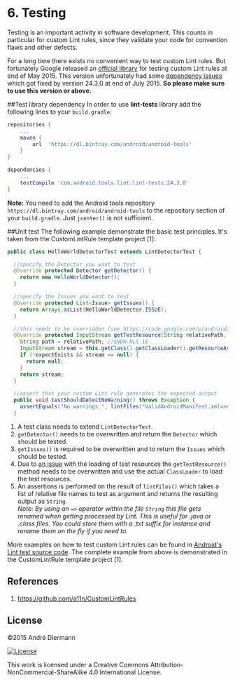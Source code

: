 # 6. Testing

Testing is an important activity in software development. This counts in particular for custom Lint rules, since they validate your code for convention flaws and other defects.

For a long time there exists no convenient way to test custom Lint rules. But fortunately Google released an [official library](https://bintray.com/android/android-tools/com.android.tools.lint.lint-tests/view) for testing custom Lint rules at end of May 2015. This version unfortunately had some [dependency issues](https://code.google.com/p/android/issues/detail?id=175161) which got fixed by version 24.3.0 at end of July 2015. **So please make sure to use this version or above.**

##Test library dependency
In order to use **lint-tests** library add the following lines to your `build.gradle`:

```groovy
repositories {
    ...
    maven {
        url  'https://dl.bintray.com/android/android-tools'
    }
}

dependencies {
    ...
    testCompile 'com.android.tools.lint:lint-tests:24.3.0'
}
```

**Note:** You need to add the Android tools repository `https://dl.bintray.com/android/android-tools` to the repository section of your `build.gradle`. Just `jcenter()` is not sufficient.

##Unit test
The following example demonstrate the basic test principles. It's taken from the CustomLintRule template project [1]:

```java
public class HelloWorldDetectorTest extends LintDetectorTest {

  //specify the Detector you want to test
  @Override protected Detector getDetector() {
    return new HelloWorldDetector();
  }

  //specify the Issues you want to test
  @Override protected List<Issue> getIssues() {
    return Arrays.asList(HelloWorldDetector.ISSUE);
  }

  //this needs to be overridden (see https://code.google.com/p/android/issues/detail?id=182195)
  @Override protected InputStream getTestResource(String relativePath, boolean expectExists) {
    String path = relativePath; //$NON-NLS-1$
    InputStream stream = this.getClass().getClassLoader().getResourceAsStream(path);
    if (!expectExists && stream == null) {
      return null;
    }
    return stream;
  }

  //assert that your custom Lint rule generates the expected output
  public void testShouldDetectNoWarning() throws Exception {
    assertEquals("No warnings.", lintFiles("ValidAndroidManifest.xml=>AndroidManifest.xml"));
  }
```

1. A test class needs to extend `LintDetectorTest`.
2. `getDetector()` needs to be overwritten and return the `Detector` which should be tested.
3. `getIssues()` is required to be overwritten and to return the `Issues` which should be tested.
4. Due to [an issue](https://code.google.com/p/android/issues/detail?id=182195) with the loading of test resources the `getTestResource()` method needs to be overwritten and use the actual `ClassLoader` to load the test resources.
5. An assertions is performed on the result of `lintFiles()` which takes a list of relative file names to test as argument and returns the resulting output as `String`.<br/>
*Note: By using an `=>` operator within the file `String` this file gets renamed when getting processed by Lint. This is useful for .java or .class files. You could store them with a .txt suffix for instance and rename them on the fly if you need to.*

More examples on how to test custom Lint rules can be found in [Android's Lint test source code](https://android.googlesource.com/platform/tools/base/+/master/lint/cli/src/test/java/com/android/tools/lint/checks/). The complete example from above is demonstrated in the CustomLintRule template project [1].

## References
1. https://github.com/a11n/CustomLintRules

## License
&copy;2015 André Diermann

[![License](https://i.creativecommons.org/l/by-nc-sa/4.0/88x31.png)](http://creativecommons.org/licenses/by-nc-sa/4.0/)

This work is licensed under a Creative Commons Attribution-NonCommercial-ShareAlike 4.0 International License.
